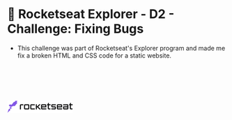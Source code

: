 # 🚀 Rocketseat Explorer - D2 - Challenge: Fixing Bugs

- This challenge was part of Rocketseat's Explorer program and made me fix a broken HTML and CSS code for a static website.

</br>
</br>
</br>
</br>

<a href="https://www.rocketseat.com.br/" target="_blank"><img src="https://raw.githubusercontent.com/Rocketseat/awesome/master/assets/logo_rocketseat.png" alt="Rocketseat" width="150"/></a>
